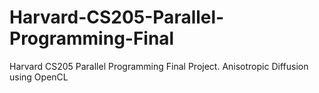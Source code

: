 # Harvard-CS205-Parallel-Programming-Final
Harvard CS205 Parallel Programming Final Project. Anisotropic Diffusion using OpenCL
